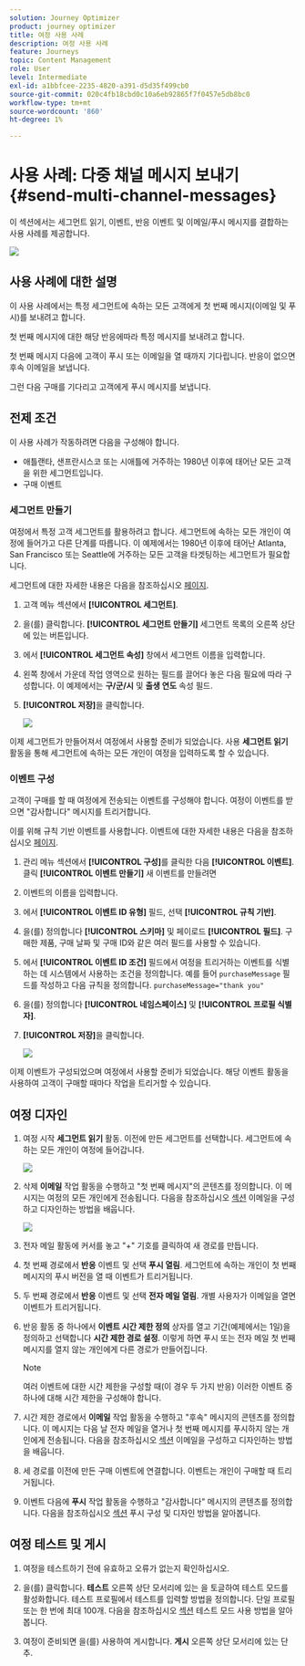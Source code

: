 ```yaml
---
solution: Journey Optimizer
product: journey optimizer
title: 여정 사용 사례
description: 여정 사용 사례
feature: Journeys
topic: Content Management
role: User
level: Intermediate
exl-id: a1bbfcee-2235-4820-a391-d5d35f499cb0
source-git-commit: 020c4fb18cbd0c10a6eb92865f7f0457e5db8bc0
workflow-type: tm+mt
source-wordcount: '860'
ht-degree: 1%

---
```


# 사용 사례: 다중 채널 메시지 보내기{#send-multi-channel-messages}

이 섹션에서는 세그먼트 읽기, 이벤트, 반응 이벤트 및 이메일/푸시 메시지를 결합하는 사용 사례를 제공합니다.

![](assets/jo-uc1.png)

## 사용 사례에 대한 설명

이 사용 사례에서는 특정 세그먼트에 속하는 모든 고객에게 첫 번째 메시지(이메일 및 푸시)를 보내려고 합니다.

첫 번째 메시지에 대한 해당 반응에따라 특정 메시지를 보내려고 합니다.

첫 번째 메시지 다음에 고객이 푸시 또는 이메일을 열 때까지 기다립니다. 반응이 없으면 후속 이메일을 보냅니다.

그런 다음 구매를 기다리고 고객에게 푸시 메시지를 보냅니다.

## 전제 조건

이 사용 사례가 작동하려면 다음을 구성해야 합니다.

* 애틀랜타, 샌프란시스코 또는 시애틀에 거주하는 1980년 이후에 태어난 모든 고객을 위한 세그먼트입니다.
* 구매 이벤트

### 세그먼트 만들기

여정에서 특정 고객 세그먼트를 활용하려고 합니다. 세그먼트에 속하는 모든 개인이 여정에 들어가고 다른 단계를 따릅니다. 이 예제에서는 1980년 이후에 태어난 Atlanta, San Francisco 또는 Seattle에 거주하는 모든 고객을 타겟팅하는 세그먼트가 필요합니다.

세그먼트에 대한 자세한 내용은 다음을 참조하십시오 [페이지](../segment/about-segments.md).

1. 고객 메뉴 섹션에서 **[!UICONTROL 세그먼트]**.

1. 을(를) 클릭합니다. **[!UICONTROL 세그먼트 만들기]** 세그먼트 목록의 오른쪽 상단에 있는 버튼입니다.

1. 에서 **[!UICONTROL 세그먼트 속성]** 창에서 세그먼트 이름을 입력합니다.

1. 왼쪽 창에서 가운데 작업 영역으로 원하는 필드를 끌어다 놓은 다음 필요에 따라 구성합니다. 이 예제에서는 **구/군/시** 및 **출생 연도** 속성 필드.

1. **[!UICONTROL 저장]**&#x200B;을 클릭합니다.

   ![](assets/add-attributes.png)

이제 세그먼트가 만들어져서 여정에서 사용할 준비가 되었습니다. 사용 **세그먼트 읽기** 활동을 통해 세그먼트에 속하는 모든 개인이 여정을 입력하도록 할 수 있습니다.

### 이벤트 구성

고객이 구매를 할 때 여정에게 전송되는 이벤트를 구성해야 합니다. 여정이 이벤트를 받으면 &quot;감사합니다&quot; 메시지를 트리거합니다.

이를 위해 규칙 기반 이벤트를 사용합니다. 이벤트에 대한 자세한 내용은 다음을 참조하십시오 [페이지](../event/about-events.md).

1. 관리 메뉴 섹션에서 **[!UICONTROL 구성]**&#x200B;를 클릭한 다음 **[!UICONTROL 이벤트]**. 클릭 **[!UICONTROL 이벤트 만들기]** 새 이벤트를 만들려면

1. 이벤트의 이름을 입력합니다.

1. 에서 **[!UICONTROL 이벤트 ID 유형]** 필드, 선택 **[!UICONTROL 규칙 기반]**.

1. 을(를) 정의합니다 **[!UICONTROL 스키마]** 및 페이로드 **[!UICONTROL 필드]**. 구매한 제품, 구매 날짜 및 구매 ID와 같은 여러 필드를 사용할 수 있습니다.

1. 에서 **[!UICONTROL 이벤트 ID 조건]** 필드에서 여정을 트리거하는 이벤트를 식별하는 데 시스템에서 사용하는 조건을 정의합니다. 예를 들어 `purchaseMessage` 필드를 작성하고 다음 규칙을 정의합니다. `purchaseMessage="thank you"`

1. 을(를) 정의합니다 **[!UICONTROL 네임스페이스]** 및 **[!UICONTROL 프로필 식별자]**.

1. **[!UICONTROL 저장]**&#x200B;을 클릭합니다.

   ![](assets/jo-uc2.png)

이제 이벤트가 구성되었으며 여정에서 사용할 준비가 되었습니다. 해당 이벤트 활동을 사용하여 고객이 구매할 때마다 작업을 트리거할 수 있습니다.

## 여정 디자인

1. 여정 시작 **세그먼트 읽기** 활동. 이전에 만든 세그먼트를 선택합니다. 세그먼트에 속하는 모든 개인이 여정에 들어갑니다.

   ![](assets/jo-uc4.png)

1. 삭제 **이메일** 작업 활동을 수행하고 &quot;첫 번째 메시지&quot;의 콘텐츠를 정의합니다. 이 메시지는 여정의 모든 개인에게 전송됩니다. 다음을 참조하십시오 [섹션](../email/create-email.md) 이메일을 구성하고 디자인하는 방법을 배웁니다.

   ![](assets/jo-uc5.png)

1. 전자 메일 활동에 커서를 놓고 &quot;+&quot; 기호를 클릭하여 새 경로를 만듭니다.

1. 첫 번째 경로에서 **반응** 이벤트 및 선택 **푸시 열림**. 세그먼트에 속하는 개인이 첫 번째 메시지의 푸시 버전을 열 때 이벤트가 트리거됩니다.

1. 두 번째 경로에서 **반응** 이벤트 및 선택 **전자 메일 열림**. 개별 사용자가 이메일을 열면 이벤트가 트리거됩니다.

1. 반응 활동 중 하나에서 **이벤트 시간 제한 정의** 상자를 열고 기간(예제에서는 1일)을 정의하고 선택합니다 **시간 제한 경로 설정**. 이렇게 하면 푸시 또는 전자 메일 첫 번째 메시지를 열지 않는 개인에게 다른 경로가 만들어집니다.

   >[!NOTE]
   >
   >여러 이벤트에 대한 시간 제한을 구성할 때(이 경우 두 가지 반응) 이러한 이벤트 중 하나에 대해 시간 제한을 구성해야 합니다.

1. 시간 제한 경로에서 **이메일** 작업 활동을 수행하고 &quot;후속&quot; 메시지의 콘텐츠를 정의합니다. 이 메시지는 다음 날 전자 메일을 열거나 첫 번째 메시지를 푸시하지 않는 개인에게 전송됩니다. 다음을 참조하십시오 [섹션](../email/create-email.md) 이메일을 구성하고 디자인하는 방법을 배웁니다.

1. 세 경로를 이전에 만든 구매 이벤트에 연결합니다. 이벤트는 개인이 구매할 때 트리거됩니다.

1. 이벤트 다음에 **푸시** 작업 활동을 수행하고 &quot;감사합니다&quot; 메시지의 콘텐츠를 정의합니다. 다음을 참조하십시오 [섹션](../push/create-push.md) 푸시 구성 및 디자인 방법을 알아봅니다.

## 여정 테스트 및 게시

1. 여정을 테스트하기 전에 유효하고 오류가 없는지 확인하십시오.

1. 을(를) 클릭합니다. **테스트** 오른쪽 상단 모서리에 있는 을 토글하여 테스트 모드를 활성화합니다. 테스트 프로필에서 테스트를 입력할 방법을 정의합니다. 단일 프로필 또는 한 번에 최대 100개. 다음을 참조하십시오 [섹션](testing-the-journey.md) 테스트 모드 사용 방법을 알아봅니다.

1. 여정이 준비되면 을(를) 사용하여 게시합니다. **게시** 오른쪽 상단 모서리에 있는 단추.
